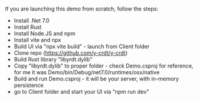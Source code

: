 If you are launching this demo from scratch, follow the steps:

+ Install .Net 7.0
+ Install Rust
+ Install Node.JS and npm
+ Install vite and npx
+ Build UI via "npx vite build" - launch from Client folder
+ Clone repo (https://github.com/y-crdt/y-crdt)
+ Build Rust library "libyrdt.dylib"
+ Copy "libyrdt.dylib" to proper folder - check Demo.csproj for reference, for me it was Demo/bin/Debug/net7.0/runtimes/osx/native
+ Build and run Demo.csproj - it will be your server, with in-memory persistence
+ go to Client folder and start your UI via "npm run dev"



